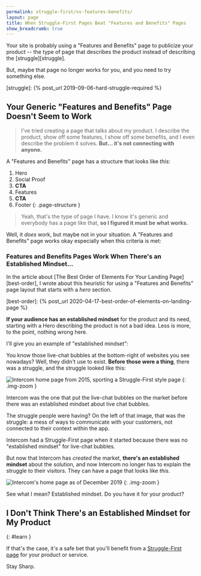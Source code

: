 ```yaml
---
permalink: struggle-first/vs-features-benefits/
layout: page
title: When Struggle-First Pages Beat "Features and Benefits" Pages
show_breadcrumb: true
---
```


Your site is probably using a "Features and Benefits" page to publicize your product -- the type of page that describes the product instead of describing the [struggle][struggle].

But, maybe that page no longer works for you, and you need to try something else.

[struggle]: {% post_url 2019-09-06-hard-struggle-required %}

## Your Generic "Features and Benefits" Page Doesn't Seem to Work

> I've tried creating a page that talks about my product. I describe the product, show off some features, I show off some benefits, and I even describe the problem it solves. **But... it's not connecting with anyone.**

A "Features and Benefits" page has a structure that looks like _this_:

1. Hero
1. Social Proof
1. **CTA**
1. Features
1. **CTA**
1. Footer
{: .page-structure }

> Yeah, that's the type of page I have. I know it's generic and everybody has a page like that, **so I figured it must be what works.**

Well, it _does_ work, but maybe not in your situation. A "Features and Benefits" page works okay especially when this criteria is met:

### Features and Benefits Pages Work When There's an Established Mindset...

In the article about [The Best Order of Elements For Your Landing Page][best-order], I wrote about this heuristic for using a "Features and Benefits" page layout that starts with a _hero_ section.

[best-order]: {% post_url 2020-04-17-best-order-of-elements-on-landing-page %}

**If your audience has an established mindset** for the product and its need, starting with a Hero describing the product is not a bad idea. Less is more, to the point, nothing wrong here.

I'll give you an example of "established mindset":

You know those live-chat bubbles at the bottom-right of websites you see nowadays? Well, they didn't use to exist. **Before those were a thing**, there was a struggle, and the struggle looked like this:

![Intercom home page from 2015, sporting a Struggle-First style page](/assets/images/posts/2019-12-06-yeah-but-apple-intercom-have-features-benefits-pages-04.jpg)
{: .img-zoom }

Intercom was the one that put the live-chat bubbles on the market before there was an established mindset about live chat bubbles.

The struggle people were having? On the left of that image, that was the struggle: a mess of ways to communicate with your customers, not connected to their context within the app.

Intercom had a Struggle-First page when it started because there was no "established mindset" for live-chat bubbles.

But now that Intercom has _created_ the market, **there's an established mindset** about the solution, and now Intercom no longer has to explain the struggle to their visitors. They can have a page that looks like _this_.

![Intercom's home page as of December 2019](/assets/images/posts/2019-12-06-yeah-but-apple-intercom-have-features-benefits-pages-02.jpg)
{: .img-zoom }

See what I mean? Established mindset. Do you have it for your product?

## I Don't Think There's an Established Mindset for My Product
{: #learn }

If that's the case, it's a safe bet that you'll benefit from a [Struggle-First page](/struggle-first/) for your product or service.

Stay Sharp.
